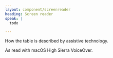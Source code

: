 ```yaml
---
layout: component/screenreader
heading: Screen reader
speak: |
  todo

---
```

How the table is described by assistive technology.

As read with macOS High Sierra VoiceOver.

